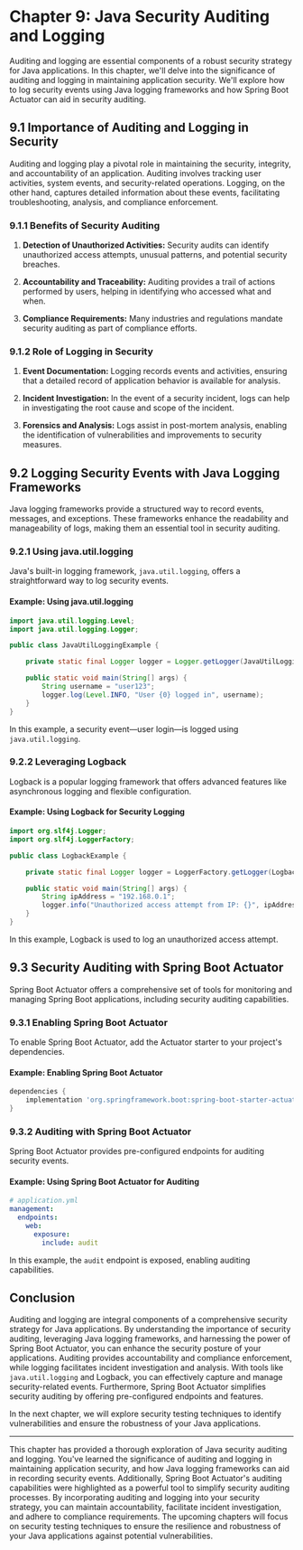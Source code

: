 # Chapter 9: Java Security Auditing and Logging

Auditing and logging are essential components of a robust security strategy for Java applications. In this chapter, we'll delve into the significance of auditing and logging in maintaining application security. We'll explore how to log security events using Java logging frameworks and how Spring Boot Actuator can aid in security auditing.

## 9.1 Importance of Auditing and Logging in Security

Auditing and logging play a pivotal role in maintaining the security, integrity, and accountability of an application. Auditing involves tracking user activities, system events, and security-related operations. Logging, on the other hand, captures detailed information about these events, facilitating troubleshooting, analysis, and compliance enforcement.

### 9.1.1 Benefits of Security Auditing

1. **Detection of Unauthorized Activities:** Security audits can identify unauthorized access attempts, unusual patterns, and potential security breaches.
   
2. **Accountability and Traceability:** Auditing provides a trail of actions performed by users, helping in identifying who accessed what and when.
   
3. **Compliance Requirements:** Many industries and regulations mandate security auditing as part of compliance efforts.

### 9.1.2 Role of Logging in Security

1. **Event Documentation:** Logging records events and activities, ensuring that a detailed record of application behavior is available for analysis.
   
2. **Incident Investigation:** In the event of a security incident, logs can help in investigating the root cause and scope of the incident.
   
3. **Forensics and Analysis:** Logs assist in post-mortem analysis, enabling the identification of vulnerabilities and improvements to security measures.

## 9.2 Logging Security Events with Java Logging Frameworks

Java logging frameworks provide a structured way to record events, messages, and exceptions. These frameworks enhance the readability and manageability of logs, making them an essential tool in security auditing.

### 9.2.1 Using java.util.logging

Java's built-in logging framework, `java.util.logging`, offers a straightforward way to log security events.

#### Example: Using java.util.logging

```java
import java.util.logging.Level;
import java.util.logging.Logger;

public class JavaUtilLoggingExample {

    private static final Logger logger = Logger.getLogger(JavaUtilLoggingExample.class.getName());

    public static void main(String[] args) {
        String username = "user123";
        logger.log(Level.INFO, "User {0} logged in", username);
    }
}
```

In this example, a security event—user login—is logged using `java.util.logging`.

### 9.2.2 Leveraging Logback

Logback is a popular logging framework that offers advanced features like asynchronous logging and flexible configuration.

#### Example: Using Logback for Security Logging

```java
import org.slf4j.Logger;
import org.slf4j.LoggerFactory;

public class LogbackExample {

    private static final Logger logger = LoggerFactory.getLogger(LogbackExample.class);

    public static void main(String[] args) {
        String ipAddress = "192.168.0.1";
        logger.info("Unauthorized access attempt from IP: {}", ipAddress);
    }
}
```

In this example, Logback is used to log an unauthorized access attempt.

## 9.3 Security Auditing with Spring Boot Actuator

Spring Boot Actuator offers a comprehensive set of tools for monitoring and managing Spring Boot applications, including security auditing capabilities.

### 9.3.1 Enabling Spring Boot Actuator

To enable Spring Boot Actuator, add the Actuator starter to your project's dependencies.

#### Example: Enabling Spring Boot Actuator

```gradle
dependencies {
    implementation 'org.springframework.boot:spring-boot-starter-actuator'
}
```

### 9.3.2 Auditing with Spring Boot Actuator

Spring Boot Actuator provides pre-configured endpoints for auditing security events.

#### Example: Using Spring Boot Actuator for Auditing

```yaml
# application.yml
management:
  endpoints:
    web:
      exposure:
        include: audit
```

In this example, the `audit` endpoint is exposed, enabling auditing capabilities.

## Conclusion

Auditing and logging are integral components of a comprehensive security strategy for Java applications. By understanding the importance of security auditing, leveraging Java logging frameworks, and harnessing the power of Spring Boot Actuator, you can enhance the security posture of your applications. Auditing provides accountability and compliance enforcement, while logging facilitates incident investigation and analysis. With tools like `java.util.logging` and Logback, you can effectively capture and manage security-related events. Furthermore, Spring Boot Actuator simplifies security auditing by offering pre-configured endpoints and features.

In the next chapter, we will explore security testing techniques to identify vulnerabilities and ensure the robustness of your Java applications.

---

This chapter has provided a thorough exploration of Java security auditing and logging. You've learned the significance of auditing and logging in maintaining application security, and how Java logging frameworks can aid in recording security events. Additionally, Spring Boot Actuator's auditing capabilities were highlighted as a powerful tool to simplify security auditing processes. By incorporating auditing and logging into your security strategy, you can maintain accountability, facilitate incident investigation, and adhere to compliance requirements. The upcoming chapters will focus on security testing techniques to ensure the resilience and robustness of your Java applications against potential vulnerabilities.